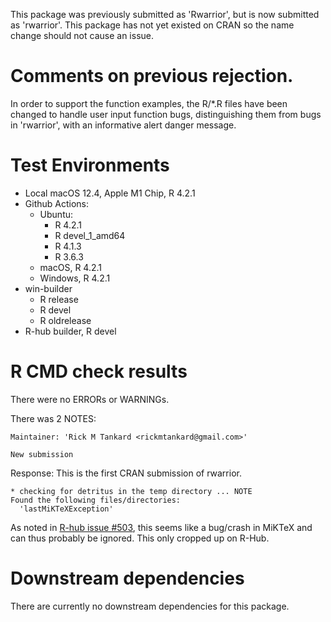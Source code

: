 This package was previously submitted as 'Rwarrior', but is now submitted as 'rwarrior'.
This package has not yet existed on CRAN so the name change should not cause an issue. 

# Comments on previous rejection.

In order to support the function examples, the R/*.R files have been changed to 
handle user input function bugs, distinguishing them from bugs in 'rwarrior', 
with an informative alert danger message.

# Test Environments

* Local macOS 12.4, Apple M1 Chip, R 4.2.1
* Github Actions:
  * Ubuntu:
    * R 4.2.1
    * R devel_1_amd64
    * R 4.1.3
    * R 3.6.3
  * macOS, R 4.2.1
  * Windows, R 4.2.1
* win-builder
  * R release
  * R devel
  * R oldrelease
* R-hub builder, R devel

# R CMD check results
There were no ERRORs or WARNINGs. 

There was 2 NOTES:
```
Maintainer: 'Rick M Tankard <rickmtankard@gmail.com>'

New submission
```
Response: This is the first CRAN submission of rwarrior. 


```
* checking for detritus in the temp directory ... NOTE
Found the following files/directories:
  'lastMiKTeXException'
```
As noted in [R-hub issue #503](https://github.com/r-hub/rhub/issues/503), this seems like a bug/crash in MiKTeX and can thus probably be ignored. This only cropped up on R-Hub. 

# Downstream dependencies
There are currently no downstream dependencies for this package.

